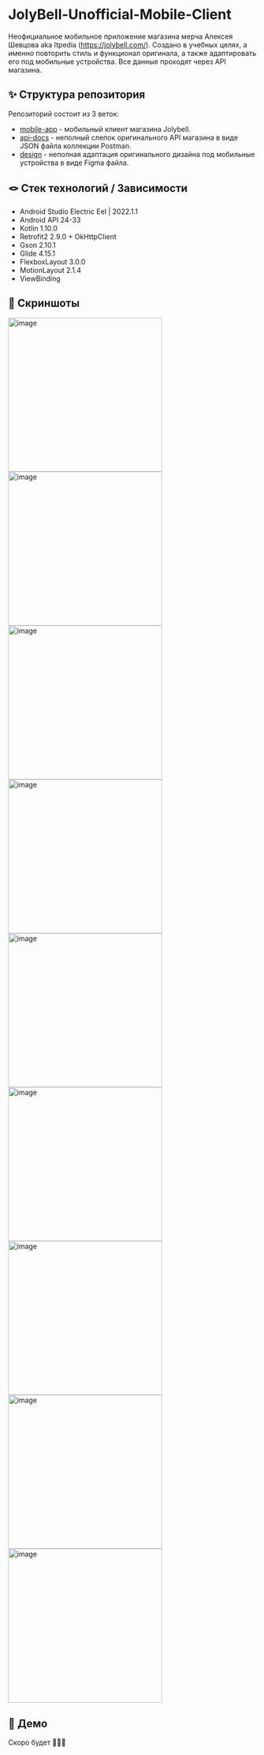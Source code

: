 # JolyBell-Unofficial-Mobile-Client
Неофициальное мобильное приложение магазина мерча Алексея Шевцова aka Itpedia (https://jolybell.com/). 
Создано в учебных целях, а именно повторить стиль и функционал оригинала, а также адаптировать его под мобильные устройства. Все данные проходят через API магазина.

## ✨ Структура репозитория
Репозиторий состоит из 3 веток:
* [mobile-app](https://github.com/Calrission/JolyBell-Unofficial-Mobile-Client/tree/mobile-app) - мобильный клиент магазина Jolybell.
* [api-docs](https://github.com/Calrission/JolyBell-Unofficial-Mobile-Client/tree/api-docs) - неполный слепок оригинального API магазина в виде JSON файла коллекции Postman.
* [design](https://github.com/Calrission/JolyBell-Unofficial-Mobile-Client/tree/design) - неполная адаптация оригинального дизайна под мобильные устройства в виде Figma файла.

## 🪢 Стек технологий / Зависимости
* Android Studio Electric Eel | 2022.1.1
* Android API 24-33
* Kotlin 1.10.0
* Retrofit2 2.9.0 + OkHttpClient
* Gson 2.10.1
* Glide 4.15.1
* FlexboxLayout 3.0.0
* MotionLayout 2.1.4
* ViewBinding 

## 📱 Скриншоты
<div>
<img width="312" alt="image" src="https://user-images.githubusercontent.com/95771802/233825385-a47f01cd-27e8-427b-8d40-72eefd5e85c1.png">
<img width="312" alt="image" src="https://user-images.githubusercontent.com/95771802/233825398-d146302d-5712-4e8a-8357-ce32f1e55772.png">
<img width="312" alt="image" src="https://user-images.githubusercontent.com/95771802/233825421-ca2766e6-8a22-4b51-a08d-4cf5bf8a9aa3.png">
<img width="312" alt="image" src="https://user-images.githubusercontent.com/95771802/233825440-75f6b04c-ee1d-43ff-9448-6e7360bcf324.png">
<img width="312" alt="image" src="https://user-images.githubusercontent.com/95771802/233825485-28e2986b-c62e-4066-a5e7-b9b9728f038a.png">
<img width="312" alt="image" src="https://user-images.githubusercontent.com/95771802/233825509-c5da994c-4064-4949-8cfe-59e9ea0f0202.png">
<img width="312" alt="image" src="https://user-images.githubusercontent.com/95771802/233825599-fe6ddfda-b5aa-46cb-bc21-d29882d0d91c.png">
<img width="312" alt="image" src="https://user-images.githubusercontent.com/95771802/233825622-0d4d3421-5580-4094-be2f-3138a7e8e7aa.png">
<img width="312" alt="image" src="https://user-images.githubusercontent.com/95771802/233825637-ddc6a2a6-52bd-411d-b600-a949eec3841b.png">
</div>

## 🎥 Демо
Скоро будет 👀👀👀
